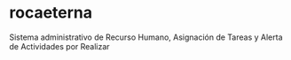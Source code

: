 # rocaeterna
Sistema administrativo de Recurso Humano, Asignación de Tareas y Alerta de Actividades por Realizar
